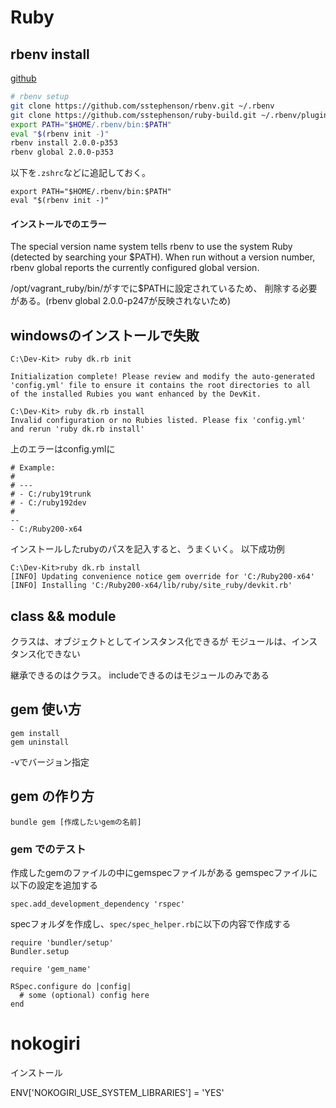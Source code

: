 # Ruby

## rbenv install

[github](https://github.com/sstephenson/rbenv)

```bash
# rbenv setup
git clone https://github.com/sstephenson/rbenv.git ~/.rbenv
git clone https://github.com/sstephenson/ruby-build.git ~/.rbenv/plugins/ruby-build
export PATH="$HOME/.rbenv/bin:$PATH"
eval "$(rbenv init -)"
rbenv install 2.0.0-p353
rbenv global 2.0.0-p353
```

以下を`.zshrc`などに追記しておく。  

```
export PATH="$HOME/.rbenv/bin:$PATH"
eval "$(rbenv init -)"
```

#### インストールでのエラー

The special version name system tells rbenv to use the system Ruby (detected by searching your $PATH).
When run without a version number, rbenv global reports the currently configured global version.

/opt/vagrant_ruby/bin/がすでに$PATHに設定されているため、
削除する必要がある。(rbenv global 2.0.0-p247が反映されないため)

## windowsのインストールで失敗


```
C:\Dev-Kit> ruby dk.rb init

Initialization complete! Please review and modify the auto-generated
'config.yml' file to ensure it contains the root directories to all
of the installed Rubies you want enhanced by the DevKit.

C:\Dev-Kit> ruby dk.rb install
Invalid configuration or no Rubies listed. Please fix 'config.yml'
and rerun 'ruby dk.rb install'
```

上のエラーはconfig.ymlに

```
# Example:
#
# ---
# - C:/ruby19trunk
# - C:/ruby192dev
#
--
- C:/Ruby200-x64
```

インストールしたrubyのパスを記入すると、うまくいく。
以下成功例

```
C:\Dev-Kit>ruby dk.rb install
[INFO] Updating convenience notice gem override for 'C:/Ruby200-x64'
[INFO] Installing 'C:/Ruby200-x64/lib/ruby/site_ruby/devkit.rb'
```


## class && module

クラスは、オブジェクトとしてインスタンス化できるが
モジュールは、インスタンス化できない

継承できるのはクラス。
includeできるのはモジュールのみである

## gem 使い方

```
gem install 
gem uninstall
```

-vでバージョン指定

## gem の作り方

```
bundle gem [作成したいgemの名前]
```

### gem でのテスト

作成したgemのファイルの中にgemspecファイルがある
gemspecファイルに以下の設定を追加する

```
spec.add_development_dependency 'rspec'
```

specフォルダを作成し、`spec/spec_helper.rb`に以下の内容で作成する

```
require 'bundler/setup'
Bundler.setup

require 'gem_name'

RSpec.configure do |config|
  # some (optional) config here
end
```

# nokogiri 
インストール

ENV['NOKOGIRI_USE_SYSTEM_LIBRARIES'] = 'YES'










